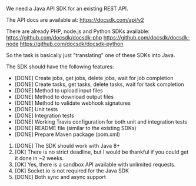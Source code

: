We need a Java API SDK for an existing REST API.

The API docs are available at: https://docsdk.com/api/v2

There are already PHP, node.js and Python SDKs available:
https://github.com/docsdk/docsdk-php
https://github.com/docsdk/docsdk-node
https://github.com/docsdk/docsdk-python

So the task is basically just "translating" one of these SDKs into Java.

The SDK should have the following features:
- [DONE] Create jobs, get jobs, delete jobs, wait for job completion
- [DONE] Create tasks, get tasks, delete tasks, wait for task completion
- [DONE] Method to upload input files
- [DONE] Method to download output files
- [DONE] Method to validate webhook signatures
- [DONE] Unit tests
- [DONE] Integration tests
- [DONE] Working Travis configuration for both unit and integration tests
- [DONE] README file (similar to the existing SDKs)
- [DONE] Prepare Maven package (pom.xml)


1. [DONE] The SDK should work with Java 8+
2. [OK] There is no strict deadline, but I would be thankful if you could get it done in ~2 weeks.
3. [OK] Yes, there is a sandbox API available with unlimited requests.
4. [OK] Socket.io is not required for the Java SDK
5. [DONE] Both sync and async support
